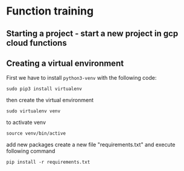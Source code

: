 # Function training

## Starting a project - start a new project in gcp cloud functions

## Creating a virtual environment
First we have to install `python3-venv` with the following code:
``` 
sudo pip3 install virtualenv
```
then create the virtual environment
```
sudo virtualenv venv
```
to activate venv
```
source venv/bin/active
```
add new packages create a new file "requirements.txt" and execute following command
```
pip install -r requirements.txt
```